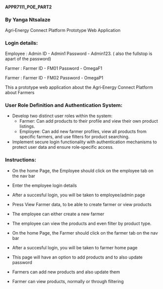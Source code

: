 #### APPR7111_POE_PART2
### By Yanga Ntsalaze 

Agri‐Energy Connect Platform Prototype Web Application  

### Login details:

Employee : Admin ID - Admin1
		   Password - Admin123. ( also the fullstop is apart of the password)

Farmer : Farmer ID - FM01
		 Password - OmegaF1

Farmer : Farmer ID - FM02
		 Password - OmegaP1

This a prototype web application about the Agri‐Energy Connect Platform about Farmers

### User Role Definition and Authentication System: 

- Develop two distinct user roles within the system: 
    * Farmer: Can add products to their profile and view their own product listings. 
    * Employee: Can add new farmer profiles, view all products from specific farmers, and use 
       filters for product searching. 
- Implement secure login functionality with authentication mechanisms to protect user data 
  and ensure role‐specific access. 

### Instructions:

- On the home Page, the Employee should click on the employee tab on the nav bar
- Enter the employee login details
- After a succesful login, you will be taken to employee/admin page
- Press View Farmer data, to be able to create farmer or view products
- The employee can either create a new farmer
- The employee can view the products and even filter by product type.
 
- On the home Page, the Farmer should click on the farmer tab on the nav bar
- After a succesful login, you will be taken to farmer home page
- This page will have an option to add products and to also update password
- Farmers can add new products and also update them
- Farmer can view products, normally or through filtering

